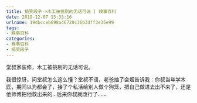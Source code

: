 ```yaml
---
title: 搞笑段子->木工被挑剔的无话可说 | 糗事百科
date: 2019-12-07 15:33:16
urlname: 19dbcceb698a46720c36b3dff3e35e99
tags: 
- 糗事百科
categories:
- 糗事百科
- 搞笑段子
---
```

堂叔家装修，木工被挑剔的无话可说。

我很惊讶，问堂叔怎么这么懂？堂叔不语，老爸抽了会烟告诉我：你叔当年学木匠，期间以为都会了，接了个私活给别人做个狗笼，把自己做进去出不来了，还是他师傅把他救出来的…后来你叔就改行了……


